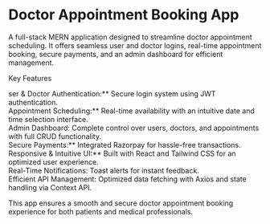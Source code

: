 
# Doctor Appointment Booking App  

A full-stack MERN application designed to streamline doctor appointment scheduling. It offers seamless user and doctor logins, real-time appointment booking, secure payments, and an admin dashboard for efficient management.  

 Key Features  

ser & Doctor Authentication:** Secure login system using JWT authentication.  
Appointment Scheduling:** Real-time availability with an intuitive date and time selection interface.  
Admin Dashboard: Complete control over users, doctors, and appointments with full CRUD functionality.  
Secure Payments:** Integrated Razorpay for hassle-free transactions.  
Responsive & Intuitive UI:** Built with React and Tailwind CSS for an optimized user experience.  
Real-Time Notifications: Toast alerts for instant feedback.  
Efficient API Management: Optimized data fetching with Axios and state handling via Context API.  

This app ensures a smooth and secure doctor appointment booking experience for both patients and medical professionals. 

